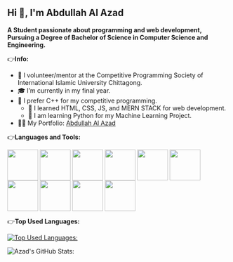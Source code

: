 ## Hi 👋, I'm Abdullah Al Azad

**A Student passionate about programming and web development, Pursuing a Degree of Bachelor of Science in Computer Science and Engineering.**

👉**Info:**
- 🔭 I volunteer/mentor at the Competitive Programming Society of International Islamic University Chittagong.
- 🎓 I’m currently in my final year.
- 🌱 I prefer C++ for my competitive programming.
  * 🌱 I learned HTML, CSS, JS, and MERN STACK for web development.
  * 🌱 I am learning Python for my Machine Learning Project.
- 👨‍💻 My Portfolio: [Abdullah Al Azad](https://azad12614.onrender.com/)

<!--👉**Connect with me:**-->



👉**Languages and Tools:**

<img height=70 align="center" alt_text="C" src="https://github.com/user-attachments/assets/3aa3514b-019e-422e-bd8a-c19c637951a1" />
<img height=70 align="center" alt_text="C++" src="https://github.com/user-attachments/assets/3c887c96-38b2-479a-9286-ce8c56f084e4" />
<img height=70 align="center" alt_text="HTML" src="https://github.com/user-attachments/assets/d6a86e62-f8bf-48d5-a0e3-9b0e3deafbd1" />
<img height=70 align="center" alt_text="CSS" src="https://github.com/user-attachments/assets/8e831534-e7ca-4fbb-a07a-7312f2491d4c" />
<img height=70 align="center" alt_text="JS" src="https://github.com/user-attachments/assets/4b6957fa-3842-4d77-8dc7-e085a8066b14" />
<img height=70 align="center" alt_text="MongoDB" src="https://github.com/user-attachments/assets/94737655-f585-49d8-8ed9-aee058ba1f60" />
<img height=70 align="center" alt_text="Express" src="https://github.com/user-attachments/assets/eadecbbb-3a35-41df-a939-b3dd4ee85ca6" />
<img height=70 align="center" alt_text="React" src="https://github.com/user-attachments/assets/07bd5999-2590-434a-9862-e21c5d215104" />
<img height=70 align="center" alt_text="Node" src="https://github.com/user-attachments/assets/a78d70ab-c4d8-4e46-99d4-595f22cf2a3b" />
<img height=70 align="center" alt_text="Python" src="https://github.com/user-attachments/assets/7b411a54-df86-4218-b2eb-abd55264a87c" />


👉**Top Used Languages:**

[![Top Used Languages:](https://github-readme-stats.vercel.app/api/top-langs/?username=azad12614&layout=compact&theme=transparent)](https://github.com/azad12614/github-readme-stats)

![Azad's GitHub Stats:](https://github-readme-stats.vercel.app/api?username=azad12614&show=reviews,discussions_started,discussions_answered,prs_merged,prs_merged_percentage_icons=true&theme=transparent#gh-dark-mode-only)

<!-- 👉**GitHub Extra Pins:**

[![Readme Card](https://github-readme-stats.vercel.app/api/pin/?username=azad12614&repo=github-readme-stats)](https://github.com/azad12614/github-readme-stats)
-->
